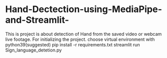 # Hand-Dectection-using-MediaPipe-and-Streamlit-
This is project is about detection of Hand from the saved video or webcam live footage.
For initializing the project. choose virtual environment with python39(suggested)
pip install -r requirements.txt
streamlit run Sign_language_detetion.py
